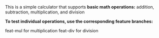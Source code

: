 This is a simple  calculator that supports **basic math operations:** 
addition, subtraction, multiplication, and division

**To test individual operations, use the corresponding feature branches:**

feat-mul for multiplication
feat-div for division